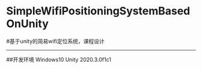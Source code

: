 # SimpleWifiPositioningSystemBasedOnUnity
#基于unity的简易wifi定位系统，课程设计  
***
##开发环境
Windows10
Unity 2020.3.0f1c1
